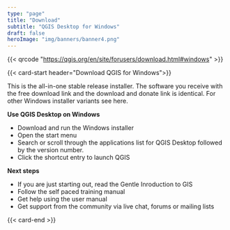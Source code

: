 ```yaml
---
type: "page"
title: "Download"
subtitle: "QGIS Desktop for Windows"
draft: false
heroImage: "img/banners/banner4.png"
---
```


{{< qrcode "https://qgis.org/en/site/forusers/download.html#windows" >}}


{{< card-start header="Download QGIS for Windows">}}

This is the all-in-one stable release installer. The software you receive with the free download link and the download and donate link is identical. For other Windows installer variants see here.

**Use QGIS Desktop on Windows**

- Download and run the Windows installer
- Open the start menu
- Search or scroll through the applications list for QGIS Desktop followed by the version number.
- Click the shortcut entry to launch QGIS

**Next steps**

- If you are just starting out, read the Gentle Inroduction to GIS
- Follow the self paced training manual
- Get help using the user manual 
- Get support from the community via live chat, forums or mailing lists
  

{{< card-end >}}